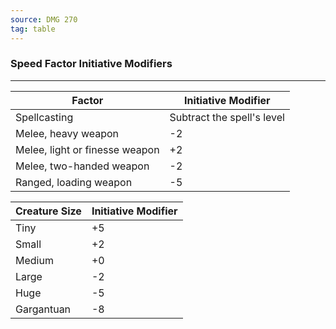 ```yaml
---
source: DMG 270
tag: table
---
```


### Speed Factor Initiative Modifiers
---
|Factor|Initiative Modifier|
|--------|--------|
|Spellcasting|Subtract the spell's level|
|Melee, heavy weapon|-2|
|Melee, light or finesse weapon|+2|
|Melee, two-handed weapon|-2|
|Ranged, loading weapon|-5|

|Creature Size|Initiative Modifier|
|--------|--------|
|Tiny|+5|
|Small|+2|
|Medium|+0|
|Large|-2|
|Huge|-5|
|Gargantuan|-8|

